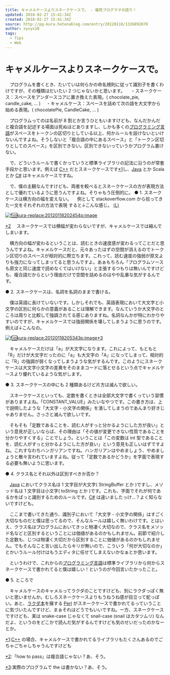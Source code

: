 ```yaml
---
title: キャメルケースよりスネークケースで。 - 偏見プログラマの語り！
updated: 2018-02-27 15:41:34Z
created: 2018-02-27 15:41:34Z
source: http://pg-kura.hatenablog.com/entry/20120118/1326892870
author: xyvyx10
tags:
  - Tips
  - Web
---
```


#  キャメルケースよりスネークケースで。

　プログラムを書くとき、たいていは何らかの命名規則に従って識別子を書くわけですが、その種類はだいたい 2 つじゃないかと思います。
　・スネークケース：スペースをアンダースコアに置き換えた表現。( chocolate_pie, candle_cake, ... )
　・キャメルケース：スペースを詰めて次の語を大文字から始める表現。( chocolatePie, CandleCake, ... )

　プログラムってのは名前が 8 割とか言うひともいますけども、なんだかんだと複合語を記述する場面は死ぬほどありますし、しかも多くの[プログラミング言語](http://d.hatena.ne.jp/keyword/%A5%D7%A5%ED%A5%B0%A5%E9%A5%DF%A5%F3%A5%B0%B8%C0%B8%EC)がスペースをトークンの区切りとしている以上、何かルールを設けないといけないんですよね。そうしないと「複合語の中にあるスペース」と「トークン区切りとしてのスペース」を区別できない。区別できないっていうかプログラム書けない。

　で、どういうルールで書くかっていうと標準ライブラリの記法に沿うのが常套手段かと思います。例えば [C++](http://d.hatena.ne.jp/keyword/C%2B%2B) だとスネークケースです[*1](http://pg-kura.hatenablog.com/entry/20120118/1326892870#f1)し、[Java](http://d.hatena.ne.jp/keyword/Java) とか Scala とか [C#](http://d.hatena.ne.jp/keyword/C%23) はキャメルケースですね。

　で、僕の主観なんですけども、両者を較べるとスネークケースの方が表現方法として優れているように思うんですよね。そりゃもう圧倒的に。
● 1. スネークケースは横方向の幅を変えない。
　例として stackoverflow.com から拾ってきた一文をそれぞれの方法で表現 すると↓こんな感じ。
[(L)](http://f.hatena.ne.jp/kura-replace/20120118202454)

[![f:id:kura-replace:20120118202454p:image](../_resources/20120118202454.png)](http://f.hatena.ne.jp/kura-replace/20120118202454)

[*2](http://pg-kura.hatenablog.com/entry/20120118/1326892870#f2)
　スネークケースでは横幅が変わらないですが、キャメルケースでは縮んでしまいます。

　横方向の幅が変わるということは、読むときの速度感が変わるってことだと思うんですよね。キャメルケースだと、元々あったはずの空間が消えるのでトークン区切りのスペースが相対的に際立ちます。これって、読む速度の強弱が原文よりも強力になってしまってると思うんですよ。あぁもちろん「プログラムソースも原文と同じ速度で読めなくてはいけない」と主張するつもりは無いんですけども、複合語だからという理由だけで空間を詰めるのはやや乱暴な気がするんです。

● 2. スネークケースは、名詞を名詞のままで書ける。

　僕は英語に長けていないです。しかしそれでも、英語表現において大文字と小文字の区別に何らかの意義があることは理解できます。なんていうか大文字のところは周りと比較して強調されてる感じありますね。名詞なんかが特にわかりやすいのですが、キャメルケースでは強弱関係を壊してしまうように思うのです。例えば↓こんなの。

[![f:id:kura-replace:20120118205343p:image](../_resources/20120118205343.png)](http://f.hatena.ne.jp/kura-replace/20120118205343)[*3](http://pg-kura.hatenablog.com/entry/20120118/1326892870#f3)

　キャメルケースだけは「a」が大文字になります。これによって、もともと「R」だけが大文字だったのに「a」も大文字の「A」になってしまって、相対的に「R」の強調が弱くなってしまうような気がするんです。このようにスネークケースは大文字小文字の差異をそのままコードに落とせるという点でキャメルケースより優れているような気がします。

● 3. スネークケースの中にも 2 種類あるけど片方は滅んで欲しい。

　スネークケースといっても、定数を書くときは全部大文字で書くっていう習慣がありますよね。「CONSTANT_VALUE」みたいなやつです。この書き方は、上で説明したような「大文字 - 小文字の関係」を潰してしまうのであんまり好きじゃありません。さっさと滅んで欲しいです。

　そもそも「定数であることを、読む人がすっと分かるようにした方が良い」という意見が正しいならば、その理由は「その値が変更できない性質であることを分かりやすくする」ことでしょう。ということは「この変数は int 型であることを、読む人がすっと分かるようにした方が良い」という意見も正しいはずですよね。これすなわちハンガリアンですね。ハンガリアンはやめましょう、やめましょうと散々言われていますよね。従って「定数であるかどうか」を字面で表現する必要も無いように思います。

● 4. クラス名とそれ以外は区別すべきか否か？

　[Java](http://d.hatena.ne.jp/keyword/Java) においてクラス名は 1 文字目が大文字( StringBuffer とか )ですし、メソッド名は 1 文字目は小文字( toString とか )です。これも、字面でそれが何であるかをぱっと識別するためのルールです。[C#](http://d.hatena.ne.jp/keyword/C%23) は違いましたっけ...？よく知らないですけども。

　ここまで書いてきた通り、識別子において「大文字 - 小文字の関係」はすごく大切なものだと僕は思ってるので、そんなルールは嬉しく無いわけです。とはいえ、クラス名はプログラムにおいてきっと物凄く大切なので、クラス名をメソッド名などと区別するということには価値があるのかもしれません。前節で紹介した定数も、じつは物凄く大切だから区別することに価値があるのかもしれません。でもそんなこと言い出したらキリが無いので、こういう「何が大切なのか」とかいうルール付けはもうエディタに任せてしまえないかなぁとか思います。

　というわけで、これからの[プログラミング言語](http://d.hatena.ne.jp/keyword/%A5%D7%A5%ED%A5%B0%A5%E9%A5%DF%A5%F3%A5%B0%B8%C0%B8%EC)は標準ライブラリから何からスネークケースで書かれてると僕は嬉しい！というのが今回言いたかったこと。

● 5. ところで

　キャメルケースのキャメルってラクダのことですけども、別にラクダっぽく無いと思いませんか。むしろスネークケースよりもうねうね感が目立って蛇っぽい。あと、[ラクダ本](http://d.hatena.ne.jp/keyword/%A5%E9%A5%AF%A5%C0%CB%DC)を擁する [Perl](http://d.hatena.ne.jp/keyword/Perl) がスネークケースで書かれてるっていうことに気づいたんですけど、まぁそれはどうでもいいですね。一方、スネークケースですけども、実は snake-case じゃなくて snail-case (snail はカタツムリ) なんだよ、というのをどこかで読んだ気がするんですけども気のせいだったのかなーとか。

[*1](http://pg-kura.hatenablog.com/entry/20120118/1326892870#fn1):[C++](http://d.hatena.ne.jp/keyword/C%2B%2B) の場合、キャメルケースで書かれてるライブラリもたくさんあるのでごちゃごちゃしちゃうんですけども

[*2](http://pg-kura.hatenablog.com/entry/20120118/1326892870#fn2):「how to pass」は複合語じゃない？あ、そう。

[*3](http://pg-kura.hatenablog.com/entry/20120118/1326892870#fn3):実際のプログラムで the は書かない？あ、そう。
